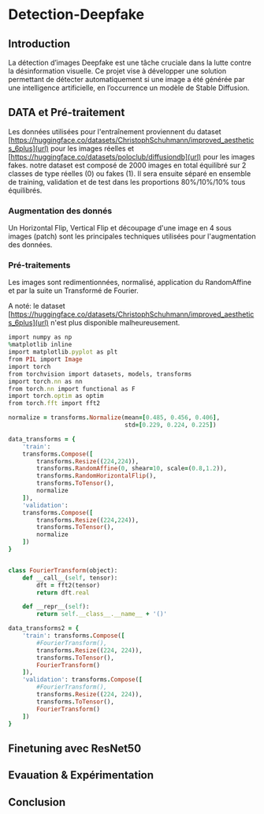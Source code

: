 # Detection-Deepfake

## Introduction

La détection d’images Deepfake est une tâche cruciale dans la lutte contre la désinformation visuelle. Ce projet vise à développer une solution permettant de détecter automatiquement si une image a été générée par une intelligence artificielle, en l’occurrence un modèle de Stable Diffusion. 

## DATA et Pré-traitement
Les données utilisées pour l'entraînement proviennent du dataset [https://huggingface.co/datasets/ChristophSchuhmann/improved_aesthetics_6plus](url) pour les images réelles et [https://huggingface.co/datasets/poloclub/diffusiondb](url) pour les images fakes.
notre dataset est composé de 2000 images en total équilibré sur 2 classes de type réelles (0) ou fakes (1). Il sera ensuite séparé en ensemble de training, validation et de test dans les proportions 80%/10%/10% tous équilibrés.

### Augmentation des donnés
Un Horizontal Flip, Vertical Flip et découpage d'une image en 4 sous images (patch) sont les principales techniques utilisées pour l'augmentation des données.

### Pré-traitements
Les images sont redimentionnées, normalisé, application du RandomAffine et par la suite un Transformé de Fourier.

A noté: le dataset [https://huggingface.co/datasets/ChristophSchuhmann/improved_aesthetics_6plus](url) n'est plus disponible malheureusement.

```ruby
import numpy as np
%matplotlib inline
import matplotlib.pyplot as plt
from PIL import Image
import torch
from torchvision import datasets, models, transforms
import torch.nn as nn
from torch.nn import functional as F
import torch.optim as optim
from torch.fft import fft2

normalize = transforms.Normalize(mean=[0.485, 0.456, 0.406],
                                 std=[0.229, 0.224, 0.225])

data_transforms = {
    'train':
    transforms.Compose([
        transforms.Resize((224,224)),
        transforms.RandomAffine(0, shear=10, scale=(0.8,1.2)),
        transforms.RandomHorizontalFlip(),
        transforms.ToTensor(),
        normalize
    ]),
    'validation':
    transforms.Compose([
        transforms.Resize((224,224)),
        transforms.ToTensor(),
        normalize
    ])
}


class FourierTransform(object):
    def __call__(self, tensor):
        dft = fft2(tensor)
        return dft.real

    def __repr__(self):
        return self.__class__.__name__ + '()'

data_transforms2 = {
    'train': transforms.Compose([
        #FourierTransform(),
        transforms.Resize((224, 224)),
        transforms.ToTensor(),
        FourierTransform()
    ]),
    'validation': transforms.Compose([
        #FourierTransform(),
        transforms.Resize((224, 224)),
        transforms.ToTensor(),
        FourierTransform()
    ])
}
```
## Finetuning avec ResNet50

## Evauation & Expérimentation

## Conclusion
